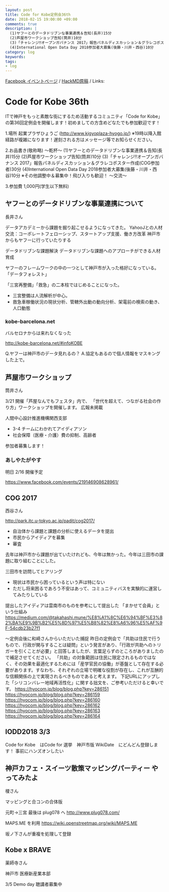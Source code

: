 ```yaml
---
layout: post
title: Code for Kobe定例会36th
date: 2018-02-15 19:00:00 +09:00
comments: true
description: |
  (1)ヤフーとのデータドリブンな事業連携＆告知(長井)15分
  (2)芦屋市ワークショップ告知(筒井)10分
  (3)「チャレンジ‼︎オープンガバナンス 2017」報告パネルディスカッション＆グラレコポスター作成(COG参加者)30分
  (4)International Open Data Day 2018参加者大募集(後藤・川井・西谷)10分
category: log
keywords: 
tags:
- log
---
```


[Facebook イベントページ](https://www.facebook.com/events/984119391751264/)
/ [HackMD原稿](https://hackmd.io/s/ByXiu0zvf)
/ Links:

# Code for Kobe 36th

ITで神戸をもっと素敵な街にするため活動するコミュニティ「Code for Kobe」の第36回定例会を開催します！初めましての方含めどなたでも参加歓迎です！

1.場所
起業プラザひょうご
(http://www.kigyoplaza-hyogo.jp/)
※19時以降入館経路が複雑になります！遅刻される方はメッセージ等でお知らせください。

2.お品書き(敬称略)
〜乾杯〜
(1)ヤフーとのデータドリブンな事業連携＆告知(長井)15分
(2)芦屋市ワークショップ告知(筒井)10分
(3)「チャレンジ‼︎オープンガバナンス 2017」報告パネルディスカッション＆グラレコポスター作成(COG参加者)30分
(4)International Open Data Day 2018参加者大募集(後藤・川井・西谷)10分
※その他調整中＆募集中！飛び入りも歓迎！
〜交流〜

3.参加費
1,000円(学生以下無料)


## ヤフーとのデータドリブンな事業連携について

長井さん

データアカデミーから課題を掘り起こせるようになってきた。
YahooJとの人材交流：コーポレートフェローシップ、スタートアップ支援、働き方改革
神戸市からもヤフーに行っていたりする

データドリブンな課題解決
データドリブンな課題へのアプローチができる人材育成

ヤフーのフレームワークの中の一つとして神戸市が入った格好になっている。
「データフォレスト」

「三宮再整備」「救急」の二本柱ではじめることになった。
- 三宮整備は人流解析が中心。
- 救急車稼働状況の現状分析、管轄外出動の動向分析、架電前の検索の動き、人口動態


### kobe-barcelona.net
バルセロナからは来れなくなった

http://kobe-barcelona.net/#infoKOBE

Q.ヤフーは神戸市のデータ見れるの？
A.協定もあるので個人情報をマスキングした上で。


## 芦屋市ワークショップ
筒井さん

3/21 開催「芦屋なんでもフェスタ」内で、
「世代を超えて、つながる社会の作り方」ワークショップを開催します。
広報未掲載

人間中心設計推進機構関西支部

- 3-4 チームにわかれてアイディアソン
- 社会保障（医療・介護）費の抑制、高齢者

参加者募集します！

### あしやたがやす
明日 2/16 開催予定

https://www.facebook.com/events/219146908628961/


## COG 2017
西谷さん

http://park.itc.u-tokyo.ac.jp/padit/cog2017/


+ 自治体から課題と課題の分析に使えるデータを提出
+ 市民からアイディアを募集
+ 審査

去年は神戸市から課題が出ていたけれども、今年は無かった。今年は三田市の課題に取り組むことにした。

三田市を訪問してヒアリング
- 現状は市民から困っているという声は特にない
- ただし将来困るであろう不安はあって、コミュニティバスを実験的に運営してみたりしている

提出したアイディアは雲南市のものを参考にして提出した
「まかせて会員」という仕組み https://medium.com/@takahashi.mune/%E8%A1%8C%E6%94%BF%E3%82%BA%E9%9B%B2%E5%8D%97%E5%B8%82%E8%A6%96%E5%AF%9F-54cdb23b27f1

～定例会後に和崎さんからいただいた捕捉
昨日の定例会で「共助は住民で行うもので、行政が関与することは疑問」という発言があり、「行政が共助へのトリガーを引くことが必要」と回答しましたが、言葉足らずのところがありましたので補足させてください。
「共助」の対象範囲は住民に限定されるものではなく、その効果を最適化するためには「産学官民の協働」が基盤として存在する必要があります。すなわち、それぞれの立場で明確な役割が存在し、これが互酬的な信頼関係の上で実現されるべきものであると考えます。
下記URLにアップした「シリコンバレー地域再活性化」に関する拙文を、ご参考いただけると幸いです。
https://hyocom.jp/blog/blog.php?key=286151
https://hyocom.jp/blog/blog.php?key=286159
https://hyocom.jp/blog/blog.php?key=286160
https://hyocom.jp/blog/blog.php?key=286162
https://hyocom.jp/blog/blog.php?key=286163
https://hyocom.jp/blog/blog.php?key=286164

## IODD2018 3/3
Code for Kobe　はCode for 選挙　神戸市版
WikiDate　にどんどん登録します！
事前にハンズオンしたい


## 神戸カフェ・スイーツ散策マッピングパーティー やってみたよ
榎さん

マッピングと合コンの合体版

元町→三宮 最後は plug078 へ
http://www.plug078.com/

MAPS.ME を利用
https://wiki.openstreetmap.org/wiki/MAPS.ME

坂ノ下さんが重複を処理して登録


## Kobe x BRAVE
薬師寺さん

神戸市 医療新産業本部

3/5 Demo day 聴講者募集中




